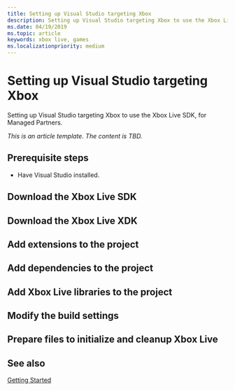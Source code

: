 ```yaml
---
title: Setting up Visual Studio targeting Xbox
description: Setting up Visual Studio targeting Xbox to use the Xbox Live SDK, for Managed Partners.
ms.date: 04/19/2019
ms.topic: article
keywords: xbox live, games
ms.localizationpriority: medium
---
```


# Setting up Visual Studio targeting Xbox

Setting up Visual Studio targeting Xbox to use the Xbox Live SDK, for Managed Partners.

_This is an article template. The content is TBD._


## Prerequisite steps

* Have Visual Studio installed.


## Download the Xbox Live SDK


## Download the Xbox Live XDK


## Add extensions to the project


## Add dependencies to the project


## Add Xbox Live libraries to the project


## Modify the build settings


## Prepare files to initialize and cleanup Xbox Live


## See also

[Getting Started](../../../index.md)
